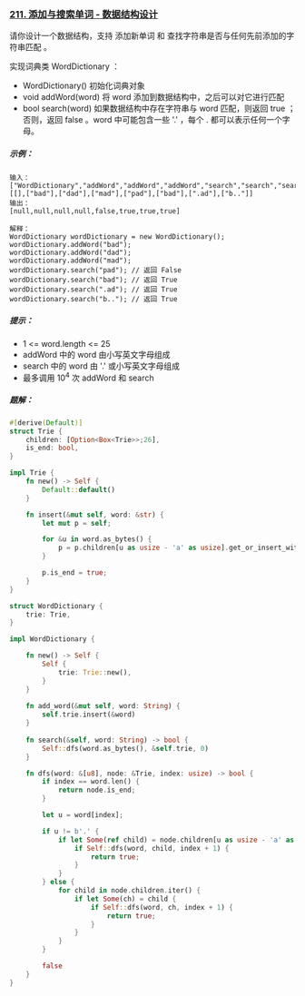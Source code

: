 ### [211. 添加与搜索单词 - 数据结构设计](https://leetcode.cn/problems/design-add-and-search-words-data-structure/)
请你设计一个数据结构，支持 添加新单词 和 查找字符串是否与任何先前添加的字符串匹配 。

实现词典类 WordDictionary ：

- WordDictionary() 初始化词典对象
- void addWord(word) 将 word 添加到数据结构中，之后可以对它进行匹配
- bool search(word) 如果数据结构中存在字符串与 word 匹配，则返回 true ；否则，返回  false 。word 中可能包含一些 '.' ，每个 . 都可以表示任何一个字母。


##### 示例：
```
输入：
["WordDictionary","addWord","addWord","addWord","search","search","search","search"]
[[],["bad"],["dad"],["mad"],["pad"],["bad"],[".ad"],["b.."]]
输出：
[null,null,null,null,false,true,true,true]

解释：
WordDictionary wordDictionary = new WordDictionary();
wordDictionary.addWord("bad");
wordDictionary.addWord("dad");
wordDictionary.addWord("mad");
wordDictionary.search("pad"); // 返回 False
wordDictionary.search("bad"); // 返回 True
wordDictionary.search(".ad"); // 返回 True
wordDictionary.search("b.."); // 返回 True
```

##### 提示：
- 1 <= word.length <= 25
- addWord 中的 word 由小写英文字母组成
- search 中的 word 由 '.' 或小写英文字母组成
- 最多调用 10<sup>4</sup> 次 addWord 和 search

##### 题解：
```rust
#[derive(Default)]
struct Trie {
    children: [Option<Box<Trie>>;26],
    is_end: bool,
}

impl Trie {
    fn new() -> Self {
        Default::default()
    }

    fn insert(&mut self, word: &str) {
        let mut p = self;

        for &u in word.as_bytes() {
            p = p.children[u as usize - 'a' as usize].get_or_insert_with(|| Box::new(Trie::new()));
        }

        p.is_end = true;
    }
}

struct WordDictionary {
    trie: Trie,
}

impl WordDictionary {

    fn new() -> Self {
        Self {
            trie: Trie::new(),
        }
    }
    
    fn add_word(&mut self, word: String) {
        self.trie.insert(&word)
    }
    
    fn search(&self, word: String) -> bool {
        Self::dfs(word.as_bytes(), &self.trie, 0)
    }

    fn dfs(word: &[u8], node: &Trie, index: usize) -> bool {
        if index == word.len() {
            return node.is_end;
        }

        let u = word[index];

        if u != b'.' {
            if let Some(ref child) = node.children[u as usize - 'a' as usize] {
                if Self::dfs(word, child, index + 1) {
                    return true;
                }
            }
        } else {
            for child in node.children.iter() {
                if let Some(ch) = child {
                    if Self::dfs(word, ch, index + 1) {
                        return true;
                    }
                }
            }
        }

        false
    }
}

```
